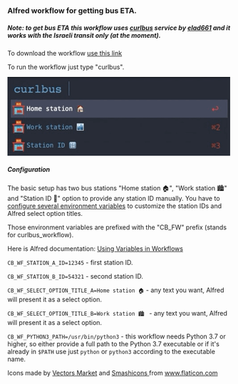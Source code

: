 ### Alfred workflow for getting bus ETA.

##### Note: to get bus ETA this workflow uses [curlbus](https://github.com/elad661/curlbus) service by [elad661](https://github.com/elad661) and it works with the Israeli transit only (at the moment).

To download the workflow [use this link](curlbus.alfredworkflow) 

To run the workflow just type "curlbus".

![sc1](images/demo.gif)

##### Configuration
The basic setup has two bus stations "Home station 🏠", "Work station 🏙" and "Station ID 🔢" option to provide any
 station ID manually.
You have to [configure several environment variables](https://www.alfredapp.com/help/workflows/advanced/variables/) to customize the station IDs and Alfred select option titles.
 
Those environment variables are prefixed with the "CB_FW" prefix (stands for curlbus_workflow).

Here is Alfred documentation: [Using Variables in Workflows](https://www.alfredapp.com/help/workflows/advanced/variables/)

`CB_WF_STATION_A_ID=12345` - first station ID.

`CB_WF_STATION_B_ID=54321`  - second station ID.

`CB_WF_SELECT_OPTION_TITLE_A=Home station 🏠` - any text you want, Alfred will present it as a select option.

`CB_WF_SELECT_OPTION_TITLE_B=Work station 🏙 ` - any text you want, Alfred will present it as a select option.

`CB_WF_PYTHON3_PATH=/usr/bin/python3` - this workflow needs Python 3.7 or higher, so either provide a full path to the
 Python 3.7 executable or if it's already in `$PATH` use just `python` or `python3` according to the executable name.


Icons made by 
<a href="https://www.flaticon.com/authors/vectors-market" title="Vectors Market">Vectors Market</a> 
and 
<a href="https://www.flaticon.com/authors/smashicons" title="Smashicons">Smashicons </a> 
from 
<a href="https://www.flaticon.com/" title="Flaticon"> www.flaticon.com </a>
